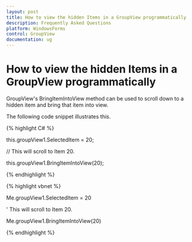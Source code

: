 ```yaml
---
layout: post
title: How to view the hidden Items in a GroupView programmatically
description: Frequently Asked Questions
platform: WindowsForms
control: GroupView
documentation: ug
---
```

# How to view the hidden Items in a GroupView programmatically

GroupView's BringItemIntoView method can be used to scroll down to a hidden item and bring that item into view.

The following code snippet illustrates this.

{% highlight C# %}  

this.groupView1.SelectedItem = 20; 

// This will scroll to Item 20. 

this.groupView1.BringItemIntoView(20);

{% endhighlight %}



{% highlight vbnet %} 

Me.groupView1.SelectedItem = 20

' This will scroll to Item 20. 

Me.groupView1.BringItemIntoView(20)

{% endhighlight %}